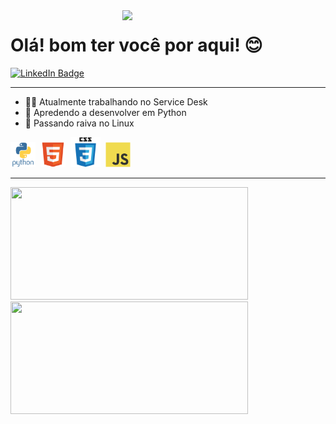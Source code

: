 <img src = "banner.gif" width = "325px" align = "right">

# Olá! bom ter você por aqui! 😊

  <div id="badges">
  <a href = "https://github.com/risoflorais">
    <img src="https://img.shields.io/badge/LinkedIn-blue?style=for-the-badge&logo=linkedin&logoColor=white" alt="LinkedIn Badge"/>
  </a>
</div>

---


- 👨‍💻 Atualmente trabalhando no Service Desk
- 🐍 Apredendo a desenvolver em Python
- 🐧 Passando raiva no Linux 


<div align="left">
  <img src="https://github.com/devicons/devicon/blob/master/icons/python/python-original-wordmark.svg" title="Python" alt="Python" width="40" height="40"/>&nbsp;
  <img src="https://github.com/devicons/devicon/blob/master/icons/html5/html5-original.svg" title="HTML5" alt="HTML" width="40" height="40"/>&nbsp;
  <img src="https://github.com/devicons/devicon/blob/master/icons/css3/css3-original-wordmark.svg" title="HTML5" alt="css3" width="48" height="48"/>&nbsp;
  <img src="https://github.com/devicons/devicon/blob/master/icons/javascript/javascript-original.svg" title="JavaScript" alt="JavaScript" width="40" height="40"/>&nbsp;
</div>

---

<div align = "left">
  <img height = "180em" width = "380em" src="https://github-readme-stats.vercel.app/api/top-langs/?username=LucasFBrasil&show_icons=true&theme=dracula&count_private=true"/>
  <img height = "180em" width = "380em" src="https://github-readme-stats.vercel.app/api?username=LucasFBrasil&show_icons=true&show_icons=true&theme=dracula&count_private=true" />
</div>
